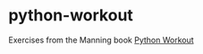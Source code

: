 # python-workout
Exercises from the Manning book [Python Workout](https://www.manning.com/books/python-workout)
